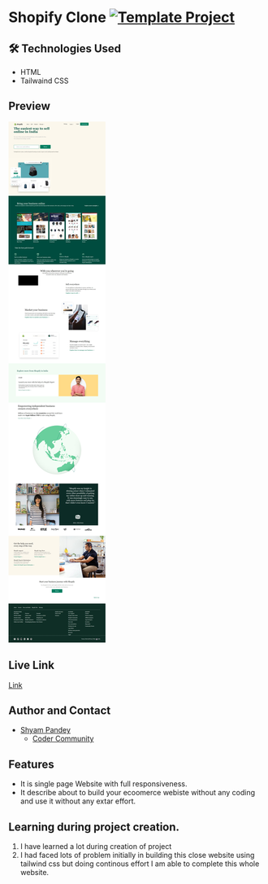 # Shopify Clone  [![Template Project](https://img.shields.io/badge/Technologies%20-HTML%2FCSS-brightgreen)](http://www.gnu.org/licenses/agpl-3.0)


## 🛠 Technologies Used
  - HTML 
  - Tailwaind CSS
  

## Preview
![See Preview](https://github.com/Shyam-Pandey/shopify_clone/blob/master/images/Web%20capture_8-10-2022_231315_rainbow-pastelito-5345d2.netlify.app.jpeg?raw=true)
## Live Link
[Link](https://rainbow-pastelito-5345d2.netlify.app/)

## Author and Contact
- [Shyam Pandey](https://github.com/Shyam-Pandey)
    - [Coder Community]()

## Features
- It is single page Website with full responsiveness.
- It describe about to build your ecoomerce webiste without any coding and use it without any extar effort.

## Learning during project creation.
1. I have learned a lot during creation of project
2. I had faced lots of problem initially in building this close website using tailwind css but doing continous effort I am able to complete this whole website. 

